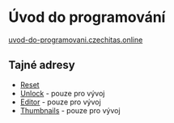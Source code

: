 # Úvod do programování

[uvod-do-programovani.czechitas.online](https://uvod-do-programovani.czechitas.online/)

## Tajné adresy

- [Reset](https://uvod-do-programovani.czechitas.online/#/reset)
- [Unlock](https://uvod-do-programovani.czechitas.online/#/unlock) - pouze pro vývoj
- [Editor](https://uvod-do-programovani.czechitas.online/#/editor) - pouze pro vývoj
- [Thumbnails](https://uvod-do-programovani.czechitas.online/#/thumbnails) - pouze pro vývoj
